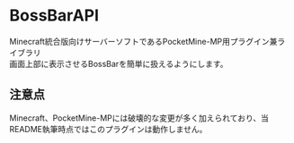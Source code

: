 # BossBarAPI
Minecraft統合版向けサーバーソフトであるPocketMine-MP用プラグイン兼ライブラリ  
画面上部に表示させるBossBarを簡単に扱えるようにします。  
## 注意点
Minecraft、PocketMine-MPには破壊的な変更が多く加えられており、当README執筆時点ではこのプラグインは動作しません。
